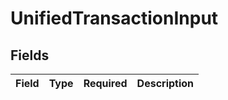 # UnifiedTransactionInput


## Fields

| Field       | Type        | Required    | Description |
| ----------- | ----------- | ----------- | ----------- |